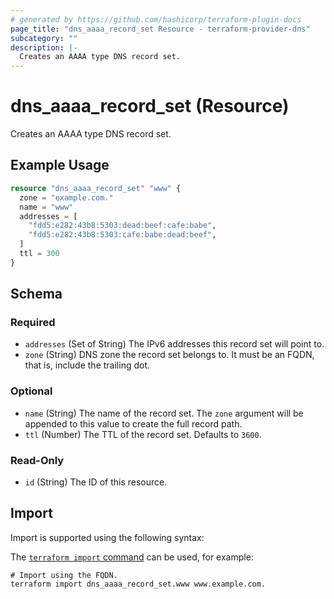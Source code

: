 ```yaml
---
# generated by https://github.com/hashicorp/terraform-plugin-docs
page_title: "dns_aaaa_record_set Resource - terraform-provider-dns"
subcategory: ""
description: |-
  Creates an AAAA type DNS record set.
---
```


# dns_aaaa_record_set (Resource)

Creates an AAAA type DNS record set.

## Example Usage

```terraform
resource "dns_aaaa_record_set" "www" {
  zone = "example.com."
  name = "www"
  addresses = [
    "fdd5:e282:43b8:5303:dead:beef:cafe:babe",
    "fdd5:e282:43b8:5303:cafe:babe:dead:beef",
  ]
  ttl = 300
}
```

<!-- schema generated by tfplugindocs -->
## Schema

### Required

- `addresses` (Set of String) The IPv6 addresses this record set will point to.
- `zone` (String) DNS zone the record set belongs to. It must be an FQDN, that is, include the trailing dot.

### Optional

- `name` (String) The name of the record set. The `zone` argument will be appended to this value to create the full record path.
- `ttl` (Number) The TTL of the record set. Defaults to `3600`.

### Read-Only

- `id` (String) The ID of this resource.

## Import

Import is supported using the following syntax:

The [`terraform import` command](https://developer.hashicorp.com/terraform/cli/commands/import) can be used, for example:

```shell
# Import using the FQDN.
terraform import dns_aaaa_record_set.www www.example.com.
```
